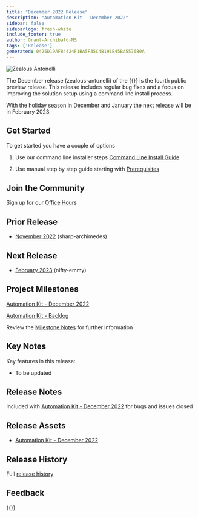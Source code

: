```yaml
---
title: "December 2022 Release"
description: "Automation Kit - December 2022"
sidebar: false
sidebarlogo: fresh-white
include_footer: true
author: Grant-Archibald-MS
tags: ['Release']
generated: 0425D19AF84424F1BA5F35C4B191B45BA5576B0A
---
```


![Zealous Antonelli](/images/zealous-antonelli.png)

The December release (zealous-antonelli) of the {{<product-name>}} is the fourth public preview release. This release includes regular bug fixes and a focus on improving the solution setup using a command line install process.

With the holiday season in December and January the next release will be in February 2023.

## Get Started

To get started you have a couple of options

1. Use our command line installer steps [Command Line Install Guide](/en-gb/get-started/install)

1. Use manual step by step guide starting with [Prerequisites](https://learn.microsoft.com/power-automate/guidance/automation-kit/setup/prerequisites)

## Join the Community

Sign up for our [Office Hours](/en-gb/office-hours)

## Prior Release

- [November 2022](/en-gb/releases/november-2022) (sharp-archimedes)

## Next Release

- [February 2023](/en-gb/releases/february-2023) (nifty-emmy)

## Project Milestones

[Automation Kit - December 2022](https://github.com/orgs/microsoft/projects/486/views/5)

[Automation Kit - Backlog](https://github.com/orgs/microsoft/projects/486/views/1)

Review the [Milestone Notes](/en-gb/releases/milestones) for further information

## Key Notes

Key features in this release:

- To be updated

## Release Notes

Included with [Automation Kit - December 2022](https://github.com/microsoft/powercat-automation-kit/releases/tag/AutomationKit-December2022) for bugs and issues closed

## Release Assets

- [Automation Kit - December 2022](https://github.com/microsoft/powercat-automation-kit/releases/tag/AutomationKit-December2022)

## Release History

Full [release history](/en-gb/releases)

## Feedback

{{<questions name="/content/en-gb/releases/december-2022.json" completed="Thank you for providing feedback" showNavigationButtons="false" locale="en-gb">}}

